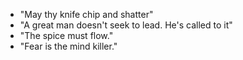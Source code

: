* "May thy knife chip and shatter"
* "A great man doesn't seek to lead. He's called to it"
* "The spice must flow."
* "Fear is the mind killer."

